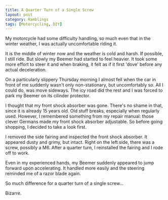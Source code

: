 ```yaml
---
title: A Quarter Turn of a Single Screw
layout: post
category: Ramblings
tags: [Motorcycling, DIY]
---
```

My motorcycle had some difficulty handling, so much even that in the winter weather, I was actually uncomfortable riding it. 

It is the middle of winter now and the weather is cold and harsh. If possible, I still ride. But slowly my Beemer had started to feel heavier. It took some more effort to steer it and when braking, it felt as if it first 'dove' before any actual deceleration. 

On a particularly slippery Thursday morning I almost fell when the car in front of me suddenly wasn't only non-stationary, but uncomfortably so. All I could do, was move sideways. The icy road did the rest and I was forced to park my Beemer on its cilinder protector.

I thought that my front shock absorber was gone. There's no shame in that, since it is already 15 years old. Old stuff breaks, especially when regularly used. However, I remembered something from my repair manual: those clever Germans made my front shock absorber adjustable. So before going shopping, I decided to take a look first.

I removed the side fairing and inspected the front shock absorber. It appeared dusty and grimy, but intact. Right on the left side, there was a screw, possibly a M6. After a quarter turn, I reinstalled the fairing and I rode off to work.

Even in my experienced hands, my Beemer suddenly appeared to jump forward upon accelerating. It handled more easily and the steering reminded me of a razor blade again.

So much difference for a quarter turn of a single screw...

Bizarre.
